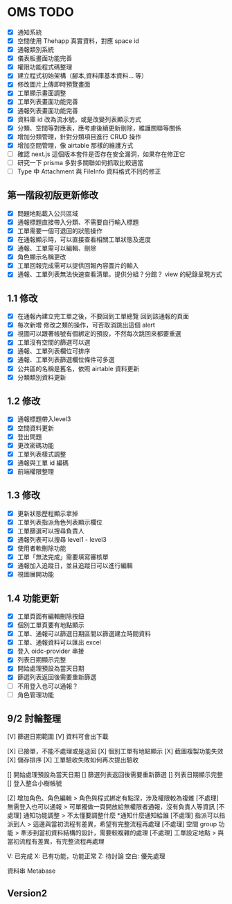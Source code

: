 # OMS TODO

- [x] 通知系統
- [x] 空間使用 Thehapp 真實資料，對應 space id
- [x] 通報類別系統
- [x] 儀表板畫面功能完善
- [x] 權限功能程式碼整理
- [x] 建立程式初始架構（腳本,資料庫基本資料... 等）
- [x] 修改圖片上傳即時預覽畫面
- [x] 工單顯示畫面調整
- [x] 工單列表畫面功能完善
- [x] 通報列表畫面功能完善
- [x] 資料庫 id 改為流水號，或是改變列表顯示方式
- [x] 分類、空間等對應表，應考慮後續更新刪除，維護關聯等關係
- [x] 增加分類管理，針對分類項目進行 CRUD 操作
- [x] 增加空間管理，像 airtable 那樣的維護方式
- [ ] 確認 next.js 這個版本套件是否存在安全漏洞，如果存在修正它
- [ ] 研究一下 prisma 多對多關聯如何抓取比較適當
- [ ] Type 中 Attachment 與 FileInfo 資料格式不同的修正

## 第一階段初版更新修改

- [x] 問題地點載入公共區域
- [x] 通報標題直接帶入分類、不需要自行輸入標題
- [x] 工單需要一個可退回的狀態操作
- [x] 在通報顯示時，可以直接查看相關工單狀態及進度
- [x] 通報、工單需可以編輯、刪除
- [x] 角色顯示名稱更改
- [x] 工單回報完成需可以提供回報內容圖片的輸入
- [x] 通報、工單列表無法快速查看清單。提供分組？分館？ view 的紀錄呈現方式

## 1.1 修改

- [x] 在通報內建立完工單之後，不要回到工單總覽 回到該通報的頁面
- [x] 每次新增 修改之類的操作，可否取消跳出這個 alert
- [x] 視圖可以跟著帳號有個綁定的預設，不然每次跳回來都要重選
- [x] 工單沒有空間的篩選可以選
- [x] 通報、工單列表欄位可排序
- [x] 通報、工單列表篩選欄位條件可多選
- [x] 公共區的名稱是舊名，依照 airtable 資料更新
- [x] 分類類別資料更新

## 1.2 修改

- [x] 通報標題帶入level3
- [x] 空間資料更新
- [x] 登出問題
- [x] 更改密碼功能
- [x] 工單列表樣式調整
- [x] 通報與工單 id 編碼
- [x] 前端權限整理

## 1.3 修改

- [x] 更新狀態歷程顯示拿掉
- [x] 工單列表指派角色列表顯示欄位
- [x] 工單篩選可以搜尋負責人
- [x] 通報列表可以搜尋 level1 - level3
- [x] 使用者軟刪除功能
- [x] 工單「無法完成」需要填寫審核單
- [x] 通報加入追蹤日，並且追蹤日可以進行編輯
- [x] 視圖展開功能

## 1.4 功能更新

- [x] 工單頁面有編輯刪除按鈕
- [x] 個別工單頁要有地點顯示
- [x] 工單、通報可以篩選日期區間以篩選建立時間資料
- [x] 工單、通報資料可以匯出 excel
- [x] 登入 oidc-provider 串接
- [x] 列表日期顯示完整
- [x] 開始處理預設為當天日期
- [x] 篩選列表返回後需要重新篩選
- [ ] 不用登入也可以通報？
- [ ] 角色管理功能

## 9/2 討輪整理

[V] 篩選日期範圍
[V] 資料可會出下載

[X] 已接單，不能不處理或是退回
[X] 個別工單有地點顯示
[X] 截圖複製功能失效
[X] 儲存排序
[X] 工單驗收失敗如何再次提出驗收

[] 開始處理預設為當天日期
[] 篩選列表返回後需要重新篩選
[] 列表日期顯示完整
[] 登入整合小樹帳號

[Z] 增加角色、角色編輯 > 角色與程式綁定有點深，涉及權限較為複雜
[不處理] 無需登入也可以通報 > 可單獨做一頁開放給無權限者通報，沒有負責人等資訊
[不處理] 通知功能調整 > 不太懂要調整什麼 \*通知什麼通知給誰
[不處理] 指派可以指派到人 > 這邊與當初流程有差異，希望有完整流程再處理
[不處理] 空間 group 功能 > 牽涉到當初資料結構的設計，需要較複雜的處理
[不處理] 工單設定地點 > 與當初流程有差異，有完整流程再處理

V: 已完成
X: 已有功能，功能正常
Z: 待討論
空白: 優先處理

資料串 Metabase

## Version2
